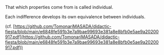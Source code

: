 That which properties come from is called individual.

Each indifference develops its own equivalence between individuals.

(cf. [https://github.com/TomonariMASADA/didactic-fiesta/blob/main/e6848fe591b3e7a9bae99693e381a8e8bfb0e5ae9a20200917.pdf](https://github.com/TomonariMASADA/didactic-fiesta/blob/main/e6848fe591b3e7a9bae99693e381a8e8bfb0e5ae9a20200917.pdf))
